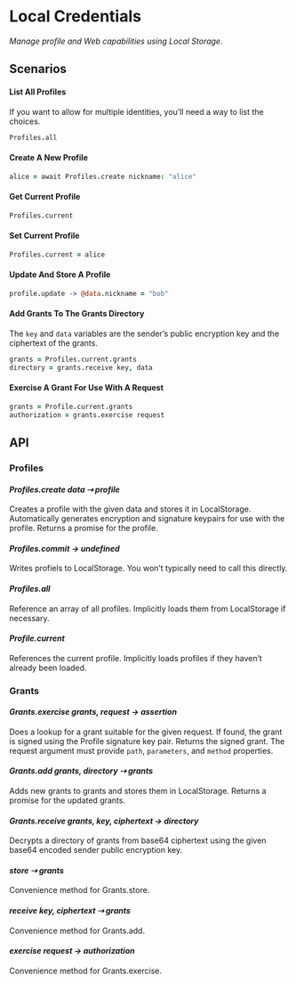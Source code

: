# Local Credentials

_Manage profile and Web capabilities using Local Storage._

## Scenarios

#### List All Profiles

If you want to allow for multiple identities, you’ll need a way to list the choices.

```coffeescript
Profiles.all
```

#### Create A New Profile

```coffeescript
alice = await Profiles.create nickname: "alice"
```

#### Get Current Profile

```coffeescript
Profiles.current
```

#### Set Current Profile

```coffeescript
Profiles.current = alice
```

#### Update And Store A Profile

```coffeescript
profile.update -> @data.nickname = "bob"
```

#### Add Grants To The Grants Directory

The `key` and `data` variables are the sender’s public encryption key and the ciphertext of the grants.

```coffeescript
grants = Profiles.current.grants
directory = grants.receive key, data
```

#### Exercise A Grant For Use With A Request

```coffeescript
grants = Profile.current.grants
authorization = grants.exercise request
```

## API

### Profiles

#### *Profiles.create data ⇢ profile*

Creates a profile with the given data and stores it in LocalStorage. Automatically generates encryption and signature keypairs for use with the profile. Returns a promise for the profile.

#### *Profiles.commit → undefined*

Writes profiels to LocalStorage. You won’t typically need to call this directly.

#### *Profiles.all*

Reference an array of all profiles. Implicitly loads them from LocalStorage if necessary.

#### *Profile.current*

References the current profile. Implicitly loads profiles if they haven’t already been loaded.

### Grants

#### *Grants.exercise grants, request → assertion*

Does a lookup for a grant suitable for the given request. If found, the grant is signed using the Profile signature key pair. Returns the signed grant. The request argument must provide `path`, `parameters`, and `method` properties.

#### *Grants.add grants, directory ⇢ grants*

Adds new grants to grants and stores them in LocalStorage. Returns a promise for the updated grants.

#### *Grants.receive grants, key, ciphertext → directory*

Decrypts a directory of grants from base64 ciphertext using the given base64 encoded sender public encryption key.

#### *store ⇢ grants*

Convenience method for Grants.store.

#### *receive key, ciphertext ⇢ grants*

Convenience method for Grants.add.

#### *exercise request → authorization*

Convenience method for Grants.exercise.
